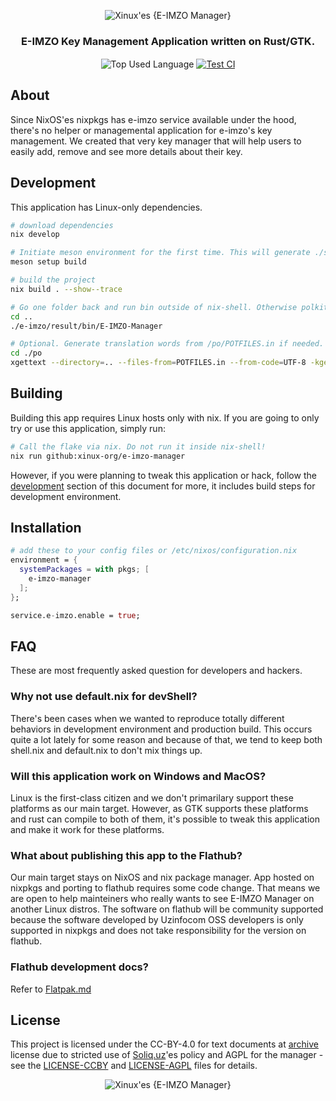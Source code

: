 <p align="center">
    <img src=".github/assets/header.png" alt="Xinux'es {E-IMZO Manager}">
</p>

<p align="center">
    <h3 align="center">E-IMZO Key Management Application written on Rust/GTK.</h3>
</p>

<p align="center">
    <img align="center" src="https://img.shields.io/github/languages/top/xinux-org/e-imzo?style=flat&logo=nixos&logoColor=5277C3&labelColor=ffffff&color=ffffff" alt="Top Used Language">
    <a href="https://github.com/xinux-org/e-imzo/actions/workflows/test.yml"><img align="center" src="https://img.shields.io/github/actions/workflow/status/uzinfocom-org/instances/test.yml?style=flat&logo=github&logoColor=5277C3&labelColor=ffffff&color=ffffff" alt="Test CI"></a>
</p>

## About

Since NixOS'es nixpkgs has e-imzo service available under the hood, there's no helper or managemental application for e-imzo's key management. We created that very key manager that will help users to easily add, remove and see more details about their key.

## Development

This application has Linux-only dependencies.
```bash
# download dependencies
nix develop 

# Initiate meson environment for the first time. This will generate ./src/config.rs
meson setup build

# build the project
nix build . --show--trace

# Go one folder back and run bin outside of nix-shell. Otherwise polkit cannot ask password to create /media/DSKEYS for e-imzo server
cd ..
./e-imzo/result/bin/E-IMZO-Manager

# Optional. Generate translation words from /po/POTFILES.in if needed.
cd ./po
xgettext --directory=.. --files-from=POTFILES.in --from-code=UTF-8 -kgettext -o translations.pot
```

## Building

Building this app requires Linux hosts only with nix. If you are going to only try or use this application, simply run:

```bash
# Call the flake via nix. Do not run it inside nix-shell!
nix run github:xinux-org/e-imzo-manager
```

However, if you were planning to tweak this application or hack, follow the [development](#development) section of this document for more, it includes build steps for development environment.

## Installation
```nix
# add these to your config files or /etc/nixos/configuration.nix 
environment = {
  systemPackages = with pkgs; [
    e-imzo-manager
  ];
};

service.e-imzo.enable = true;
```
## FAQ

These are most frequently asked question for developers and hackers.

### Why not use default.nix for devShell?

There's been cases when we wanted to reproduce totally different behaviors in development environment and production build. This occurs quite a lot lately for some reason and because of that, we tend to keep both shell.nix and default.nix to don't mix things up.

### Will this application work on Windows and MacOS?

Linux is the first-class citizen and we don't primarilary support these platforms as our main target. However, as GTK supports these platforms and rust can compile to both of them, it's possible to tweak this application and make it work for these platforms.

### What about publishing this app to the Flathub?

Our main target stays on NixOS and nix package manager. App hosted on nixpkgs and porting to flathub requires some code change. That means we are open to help mainteiners who really wants to see E-IMZO Manager on another Linux distros. The software on flathub will be community supported because the software developed by Uzinfocom OSS developers is only supported in nixpkgs and does not take responsibility for the version on flathub.

### Flathub development docs?
Refer to [Flatpak.md](./Flatpak.md)
## License

This project is licensed under the CC-BY-4.0 for text documents at [archive](.github/archive) license due to stricted use of [Soliq.uz](https://soliq.uz)'es policy and AGPL for the manager - see the [LICENSE-CCBY](LICENSE-CCBY) and [LICENSE-AGPL](LICENSE-AGPL) files for details.

<p align="center">
    <img src="./.github/assets/footer.png" alt="Xinux'es {E-IMZO Manager}">
</p>
